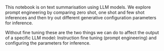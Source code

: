 This notebook is on text summarisation using LLM models. We explore prompt engineering by comparing zero shot, one shot and few shot inferences and then try out different generative configuration parameters for inference.

Without fine tuning these are the two things we can do to affect the output of a specific LLM model: Instruction fine tuning (prompt engineering) and configuring the parameters for inference.
